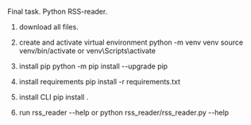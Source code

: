 Final task.
Python RSS-reader.

1. download all files. 

2. create and activate virtual environment
python -m venv venv
source venv/bin/activate or venv\Scripts\activate

3. install pip
python -m pip install --upgrade pip

4. install requirements
pip install -r requirements.txt

5. install CLI
pip install .

6. run
rss_reader --help
or
python rss_reader/rss_reader.py --help
